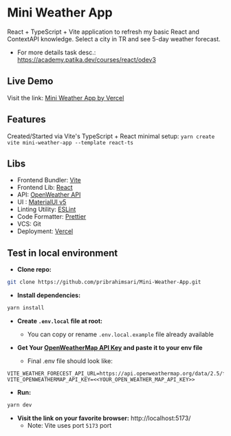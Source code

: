 # Mini Weather App
React + TypeScript + Vite application to refresh my basic React and ContextAPI knowledge.
Select a city in TR and see 5-day weather forecast.
- For more details task desc.: https://academy.patika.dev/courses/react/odev3

## Live Demo
Visit the link: [Mini Weather App by Vercel](https://mini-weather-app-nine.vercel.app/)

## Features
Created/Started via Vite's TypeScript + React minimal setup: `yarn create vite mini-weather-app --template react-ts`

## Libs
- Frontend Bundler: [Vite](https://vitejs.dev/)
- Frontend Lib: [React](https://react.dev/)
- API: [OpenWeather API](https://openweathermap.org/)
- UI : [MaterialUI v5](https://mui.com/)
- Linting Utility: [ESLint](https://eslint.org/)
- Code Formatter: [Prettier](https://prettier.io/)
- VCS: Git
- Deployment: [Vercel](https://vercel.com/)

## Test in local environment

- **Clone repo:**
```bash
git clone https://github.com/pribrahimsari/Mini-Weather-App.git
```

- **Install dependencies:**
```bash
yarn install
```

- **Create `.env.local` file at root:**
  - You can copy or rename `.env.local.example` file already available


- **Get Your [OpenWeatherMap API Key](https://openweathermap.org/) and paste it to your env file**
  - Final .env file should look like:
```.env
VITE_WEATHER_FORECEST_API_URL=https://api.openweathermap.org/data/2.5/forecast
VITE_OPENWEATHERMAP_API_KEY=<<YOUR_OPEN_WEATHER_MAP_API_KEY>>
```

- **Run:**
```bash
yarn dev
```



- **Visit the link on your favorite browser:** http://localhost:5173/
  - Note: Vite uses port `5173` port 
